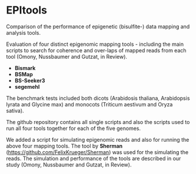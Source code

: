 # EPItools
Comparison of the performance of epigenetic (bisulfite-) data mapping and analysis tools.

Evaluation of four distinct epigenomic mapping tools - including the main scripts to search for coherence and over-laps of mapped reads from each tool (Omony, Nussbaumer and Gutzat, in Review).

- **Bismark**
- **BSMap**
- **BS-Seeker3**
- **segemehl**

The benchmark tests included both dicots (Arabidosis thaliana, Arabidopsis lyrata and Glycine max) and monocots (Triticum aestivum and Oryza sativa).

The github repository contains all single scripts and also the scripts used to run
all four tools together for each of the five genomes.

We added a script for simulating epigenomic reads and also for running the above four mapping tools.
The tool by **Sherman** (https://github.com/FelixKrueger/Sherman) was used for the simulating the reads.
The simulation and performance of the tools are described in our study (Omony, Nussbaumer and Gutzat, in Review).

